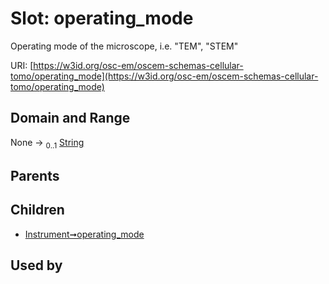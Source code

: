 
# Slot: operating_mode

Operating mode of the microscope, i.e. "TEM", "STEM"

URI: [https://w3id.org/osc-em/oscem-schemas-cellular-tomo/operating_mode](https://w3id.org/osc-em/oscem-schemas-cellular-tomo/operating_mode)


## Domain and Range

None &#8594;  <sub>0..1</sub> [String](types/String.md)

## Parents


## Children

 *  [Instrument➞operating_mode](Instrument_operating_mode.md)

## Used by

